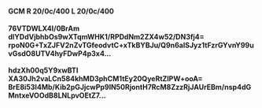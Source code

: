 #### GCM R 20/0c/400 L 20/0c/400
**76VTDWLX4I/0BrAm**<br/>**dlYDdVjbhbOs9wXTqmWHK1/RPDdNm2ZX4w52/DN3fj4=**<br/>**rpoN0G+TxZJFV2nZvTGfeodvtC+xTkBYBJu/Q9n6alSJyz1tFzrGYvnY99uvGsdO8UTV4hyFDwP4p3x4...**<br/><br/>
**hdzXh00q5Y9xwBTI**<br/>**XA30Jh2vaLCn584khMD3phCM1tEy20QyeRtZlPW+ooA=**<br/>**BrE8i53I4Mb/Kib2pGJjcwPp9lN50RjontH7RcM8ZzzRjJAUrEBm/nsp4dGMntxeVOOdB8LNLpvOEtZ7...**
